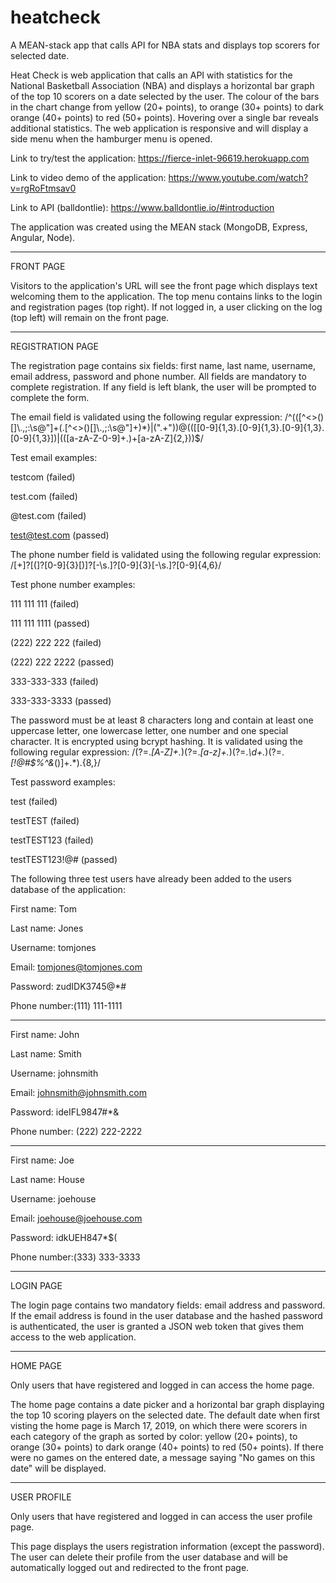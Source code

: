 # heatcheck
A MEAN-stack app that calls API for NBA stats and displays top scorers for selected date.

Heat Check is web application that calls an API with statistics for the National Basketball Association (NBA) and displays a horizontal bar graph of the top 10 scorers on a date selected by the user. The colour of the bars in the chart change from yellow (20+ points), to orange (30+ points) to dark orange (40+ points) to red (50+ points). Hovering over a single bar reveals additional statistics. The web application is responsive and will display a side menu when the hamburger menu is opened.

Link to try/test the application: https://fierce-inlet-96619.herokuapp.com

Link to video demo of the application: https://www.youtube.com/watch?v=rgRoFtmsav0

Link to API (balldontlie): https://www.balldontlie.io/#introduction

The application was created using the MEAN stack (MongoDB, Express, Angular, Node). 

---------
FRONT PAGE


Visitors to the application's URL will see the front page which displays text welcoming them
to the application. The top menu contains links to the login and registration pages (top right). If not logged in, a user clicking on the log (top left) will remain on the front page. 

-------
REGISTRATION PAGE

The registration page contains six fields: first name, last name, username, email address, password and phone number. All fields are mandatory to complete registration. If any field is left blank, the user will be prompted to complete the form. 

The email field is validated using the following regular expression: /^(([^<>()\[\]\\.,;:\s@"]+(\.[^<>()\[\]\\.,;:\s@"]+)*)|(".+"))@((\[[0-9]{1,3}\.[0-9]{1,3}\.[0-9]{1,3}\.[0-9]{1,3}\])|(([a-zA-Z\-0-9]+\.)+[a-zA-Z]{2,}))$/

Test email examples:

testcom (failed)

test.com (failed)

@test.com (failed)

test@test.com (passed)

The phone number field is validated using the following regular expression: /[\+]?[(]?[0-9]{3}[)]?[-\s\.]?[0-9]{3}[-\s\.]?[0-9]{4,6}/

Test phone number examples:

111 111 111 (failed)

111 111 1111 (passed)

(222) 222 222 (failed)

(222) 222 2222 (passed)

333-333-333 (failed)

333-333-3333 (passed)

The password must be at least 8 characters long and contain at least one uppercase letter, one lowercase letter, one number and one special character. It is encrypted using bcrypt hashing. It is validated using the following regular expression: /(?=.*[A-Z]+.*)(?=.*[a-z]+.*)(?=.*\d+.*)(?=.*[!@#$%^&*()]+.*).{8,}/

Test password examples:

test (failed)

testTEST (failed)

testTEST123 (failed)

testTEST123!@# (passed)

The following three test users have already been added to the users database of the application:

First name: Tom

Last name: Jones

Username: tomjones

Email: tomjones@tomjones.com

Password: zudIDK3745@*# 

Phone number:(111) 111-1111

-----

First name: John

Last name: Smith

Username: johnsmith

Email: johnsmith@johnsmith.com

Password: ideIFL9847#*&

Phone number: (222) 222-2222

-----

First name: Joe

Last name: House

Username: joehouse

Email: joehouse@joehouse.com

Password: idkUEH847*$(

Phone number:(333) 333-3333


-----------
LOGIN PAGE

The login page contains two mandatory fields: email address and password. If the email address is found in the user database and the hashed password is authenticated, the user is granted a JSON web token that gives them access to the web application. 

----------
HOME PAGE

Only users that have registered and logged in can access the home page. 

The home page contains a date picker and a horizontal bar graph displaying the top 10 scoring players on the selected date. The default date when first visting the home page is March 17, 2019, on which there were scorers in each category of the graph as sorted by color: yellow (20+ points), to orange (30+ points) to dark orange (40+ points) to red (50+ points). If there were no games on the entered date, a message saying "No games on this date" will be displayed. 

-------------
USER PROFILE

Only users that have registered and logged in can access the user profile page.

This page displays the users registration information (except the password). The user can delete their profile from the user database and will be automatically logged out and redirected to the front page.









